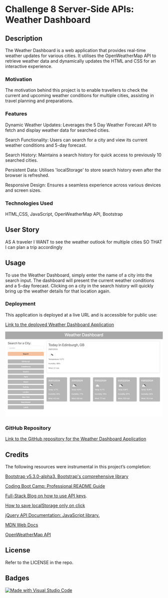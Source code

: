 
# Challenge 8 Server-Side APIs: Weather Dashboard

## Description

The Weather Dashboard is a web application that provides real-time weather updates for various cities. It utilises the OpenWeatherMap API to retrieve weather data and dynamically updates the HTML and CSS for an interactive experience.

### Motivation

The motivation behind this project is to enable travellers to check the current and upcoming weather conditions for multiple cities, assisting in travel planning and preparations.

### Features

Dynamic Weather Updates: Leverages the 5 Day Weather Forecast API to fetch and display weather data for searched cities.

Search Functionality: Users can search for a city and view its current weather conditions and 5-day forecast.

Search History: Maintains a search history for quick access to previously 10 searched cities.

Persistent Data: Utilises 'localStorage' to store search history even after the browser is refreshed.

Responsive Design: Ensures a seamless experience across various devices and screen sizes.

### Technologies Used

HTML,CSS, JavaScript, OpenWeatherMap API, Bootstrap


## User Story

AS A traveler
I WANT to see the weather outlook for multiple cities
SO THAT I can plan a trip accordingly

## Usage

To use the Weather Dashboard, simply enter the name of a city into the search input. The dashboard will present the current weather conditions and a 5-day forecast. Clicking on a city in the search history will quickly bring up the weather details for that location again. 

### Deployment

This application is deployed at a live URL and is accessible for public use:

[Link to the deployed Weather Dashboard Application](https://natt5.github.io/challenge8-server-api-weather-dashboard/)

![Screenshot of Weather Dashboard](./assets/weather-dashboard-screen.png)

### GitHub Repository

[Link to the GitHub repository for the Weather Dashboard Application](https://github.com/Natt5/challenge8-server-api-weather-dashboard)

## Credits

The following resources were instrumental in this project’s completion:

[Bootstrap v5.3.0-alpha3. Bootstrap's comprehensive library](https://getbootstrap.com)

[Coding Boot Camp: Professional README Guide](https://coding-boot-camp.github.io/full-stack/github/professional-readme-guide)

[Full-Stack Blog on how to use API keys](https://coding-boot-camp.github.io/full-stack/apis/how-to-use-api-keys).

[How to save localStorage only on click](https://stackoverflow.com/questions/61105569/how-to-save-localstorage-only-on-click)

[jQuery API Documentation: JavaScript library.](https://api.jquery.com)

[MDN Web Docs](https://developer.mozilla.org/en-US/docs/Web/API)

[OpenWeatherMap API](https://openweathermap.org/guide)

## License

Refer to the LICENSE in the repo.

## Badges

[![Made with Visual Studio Code](https://img.shields.io/badge/Made%20with-Visual%20Studio%20Code-1f425f.svg)](https://code.visualstudio.com/)

